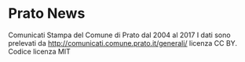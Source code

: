 # Prato News
Comunicati Stampa del Comune di Prato dal 2004 al 2017
I dati sono prelevati da http://comunicati.comune.prato.it/generali/ licenza CC BY.
Codice licenza MIT
